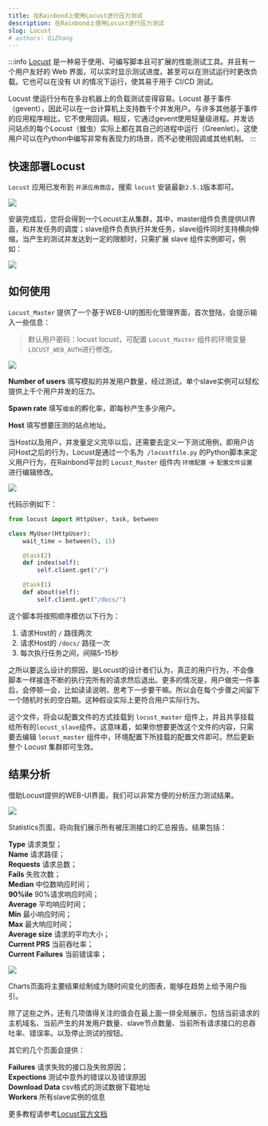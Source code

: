 ```yaml
---
title: 在Rainbond上使用Locust进行压力测试
description: 在Rainbond上使用Locust进行压力测试
slug: Locust
# authors: QiZhang
---
```


:::info
[Locust](https://locust.io) 是一种易于使用、可编写脚本且可扩展的性能测试工具。并且有一个用户友好的 Web 界面，可以实时显示测试进度。甚至可以在测试运行时更改负载。它也可以在没有 UI 的情况下运行，使其易于用于 CI/CD 测试。

Locust 使运行分布在多台机器上的负载测试变得容易。Locust 基于事件（gevent），因此可以在一台计算机上支持数千个并发用户。与许多其他基于事件的应用程序相比，它不使用回调。相反，它通过gevent使用轻量级进程。并发访问站点的每个Locust（蝗虫）实际上都在其自己的进程中运行（Greenlet）。这使用户可以在Python中编写非常有表现力的场景，而不必使用回调或其他机制。
:::

<!--truncate-->

## 快速部署Locust

`Locust` 应用已发布到 `开源应用商店`，搜索 `locust` 安装最新`2.5.1`版本即可。

![](https://static.goodrain.com/wechat/locust/install-locust.png)



安装完成后，您将会得到一个Locust主从集群，其中，master组件负责提供UI界面，和并发任务的调度；slave组件负责执行并发任务，slave组件同时支持横向伸缩，当产生的测试并发达到一定的限额时，只需扩展 slave 组件实例即可，例如：

![](https://static.goodrain.com/wechat/locust/tp.png)

## 如何使用

`Locust_Master` 提供了一个基于WEB-UI的图形化管理界面，首次登陆，会提示输入一些信息：

> 默认用户密码：locust locust，可配置 `Locust_Master` 组件的环境变量 `LOCUST_WEB_AUTH`进行修改。

![](https://static.goodrain.com/wechat/locust/locust-index.png)

**Number of users** 填写模拟的并发用户数量，经过测试，单个slave实例可以轻松提供上千个用户并发的压力。

**Spawn rate** 填写`蝗虫`的孵化率，即每秒产生多少用户。

**Host** 填写想要压测的站点地址。



当Host以及用户，并发量定义完毕以后，还需要去定义一下测试用例，即用户访问Host之后的行为，Locust是通过一个名为` /locustfile.py` 的Python脚本来定义用户行为，在Rainbond平台的 `Locust_Master` 组件内 `环境配置` -> `配置文件设置` 进行编辑修改。

![](https://static.goodrain.com/wechat/locust/locustfile.png)

代码示例如下：

``` python
from locust import HttpUser, task, between

class MyUser(HttpUser):
    wait_time = between(5, 15)

    @task(2)
    def index(self):
        self.client.get("/")

    @task(1)
    def about(self):
        self.client.get("/docs/")
```

这个脚本将按照顺序模仿以下行为：

1. 请求Host的 `/` 路径两次
2. 请求Host的 `/docs/` 路径一次
3. 每次执行任务之间，间隔5-15秒

之所以要这么设计的原因，是Locust的设计者们认为，真正的用户行为，不会像脚本一样接连不断的执行完所有的请求然后退出。更多的情况是，用户做完一件事后，会停顿一会，比如读读说明，思考下一步要干嘛。所以会在每个步骤之间留下一个随机时长的空白期。这种假设实际上更符合用户实际行为。

这个文件，将会以配置文件的方式挂载到 `locust_master` 组件上，并且共享挂载给所有的`locust_slave`组件。这意味着，如果你想要更改这个文件的内容，只需要去编辑 `locust_master` 组件中，环境配置下所挂载的配置文件即可。然后更新整个 Locust 集群即可生效。



## 结果分析

借助Locust提供的WEB-UI界面，我们可以非常方便的分析压力测试结果。

![](https://static.goodrain.com/wechat/locust/locust-result.png)

Statistics页面，将向我们展示所有被压测接口的汇总报告。结果包括：

**Type** 请求类型；   
**Name** 请求路径；  
**Requests** 请求总数；  
**Fails** 失败次数；  
**Median** 中位数响应时间；  
**90%ile** 90%请求响应时间；  
**Average** 平均响应时间；  
**Min** 最小响应时间；  
**Max** 最大响应时间；  
**Average size** 请求的平均大小；  
**Current PRS** 当前吞吐率；  
**Current Failures** 当前错误率；

![](https://static.goodrain.com/wechat/locust/locust-charts.png)

Charts页面将主要结果绘制成为随时间变化的图表，能够在趋势上给予用户指引。

除了这些之外，还有几项值得关注的值会在最上面一排全局展示，包括当前请求的主机域名、当前产生的并发用户数量、slave节点数量、当前所有请求接口的总吞吐率、错误率。以及停止测试的按钮。

其它的几个页面会提供：

**Failures** 请求失败的接口及失败原因；  
**Expections** 测试中意外的错误以及错误原因  
**Download Data** csv格式的测试数据下载地址  
**Workers** 所有slave实例的信息  

更多教程请参考[Locust官方文档](http://docs.locust.io/en/stable/what-is-locust.html)
